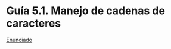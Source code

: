 # Guía 5.1. Manejo de cadenas de caracteres

[Enunciado](https://docs.google.com/document/d/1xE6u9Aihk4mEBRTSuhdwAksdHzq_As5_/preview)

